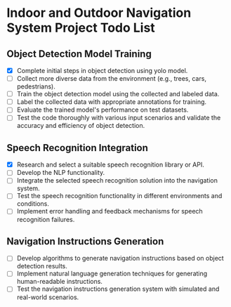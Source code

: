 # Indoor and Outdoor Navigation System Project Todo List

## Object Detection Model Training
- [x] Complete initial steps in object detection using yolo model.
- [ ] Collect more diverse data from the environment (e.g., trees, cars, pedestrians).
- [ ] Train the object detection model using the collected and labeled data.
- [ ] Label the collected data with appropriate annotations for training.
- [ ] Evaluate the trained model's performance on test datasets.
- [ ] Test the code thoroughly with various input scenarios and validate the accuracy and efficiency of object detection.

## Speech Recognition Integration
- [x] Research and select a suitable speech recognition library or API.
- [ ] Develop the NLP functionality.
- [ ] Integrate the selected speech recognition solution into the navigation system.
- [ ] Test the speech recognition functionality in different environments and conditions.
- [ ] Implement error handling and feedback mechanisms for speech recognition failures.

## Navigation Instructions Generation
- [ ] Develop algorithms to generate navigation instructions based on object detection results.
- [ ] Implement natural language generation techniques for generating human-readable instructions.
- [ ] Test the navigation instructions generation system with simulated and real-world scenarios.